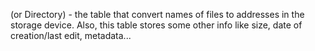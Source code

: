 (or Directory) - the table that convert names of files to addresses in the storage device. Also, this table stores some other info like size, date of creation/last edit, metadata...